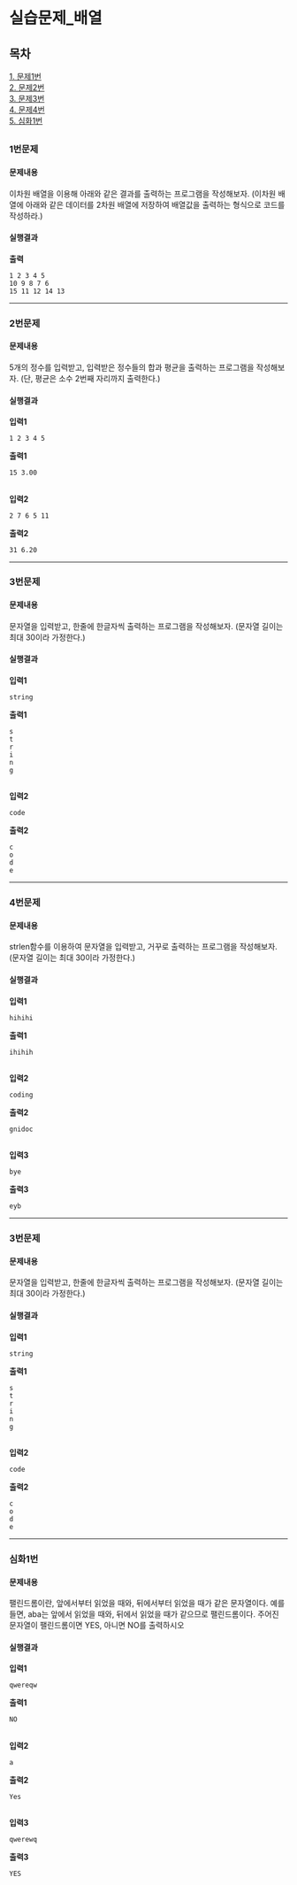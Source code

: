 # 실습문제_배열
## 목차
[1. 문제1번](#1번문제)  
[2. 문제2번](#2번문제)  
[3. 문제3번](#3번문제)  
[4. 문제4번](#4번문제)  
[5. 심화1번](#심화1)  
##
### 1번문제
#### 문제내용
이차원 배열을 이용해 아래와 같은 결과를 출력하는 프로그램을 작성해보자. (이차원 배열에 아래와 같은 데이터를 2차원 배열에 저장하여 배열값을 출력하는 형식으로 코드를 작성하라.)
#### 실행결과
**출력**
```
1 2 3 4 5
10 9 8 7 6
15 11 12 14 13

```
-----------
### 2번문제
#### 문제내용
5개의 정수를 입력받고, 입력받은 정수들의 합과 평균을 출력하는 프로그램을 작성해보자. (단, 평균은 소수 2번째 자리까지 출력한다.)
#### 실행결과
**입력1**
```
1 2 3 4 5
```
**출력1**
```
15 3.00
```
##
**입력2**
```
2 7 6 5 11
```
**출력2**
```
31 6.20
```
-----------
### 3번문제
#### 문제내용
문자열을 입력받고, 한줄에 한글자씩 출력하는 프로그램을 작성해보자. (문자열 길이는 최대 30이라 가정한다.)
#### 실행결과
**입력1**
```
string
```
**출력1**
```
s
t
r
i
n
g

```
##
**입력2**
```
code
```
**출력2**
```
c
o
d
e

```
-----------
### 4번문제
#### 문제내용
strlen함수를 이용하여 문자열을 입력받고, 거꾸로 출력하는 프로그램을 작성해보자. (문자열 길이는 최대 30이라 가정한다.)
#### 실행결과
**입력1**
```
hihihi
```
**출력1**
```
ihihih
```
##
**입력2**
```
coding
```
**출력2**
```
gnidoc
```
##
**입력3**
```
bye
```
**출력3**
```
eyb
```

-----------
### 3번문제
#### 문제내용
문자열을 입력받고, 한줄에 한글자씩 출력하는 프로그램을 작성해보자. (문자열 길이는 최대 30이라 가정한다.)
#### 실행결과
**입력1**
```
string
```
**출력1**
```
s
t
r
i
n
g

```
##
**입력2**
```
code
```
**출력2**
```
c
o
d
e

```
-----------
### 심화1번
#### 문제내용
팰린드롬이란, 앞에서부터 읽었을 때와, 뒤에서부터 읽었을 때가 같은 문자열이다.
예를 들면, aba는 앞에서 읽었을 때와, 뒤에서 읽었을 때가 같으므로 팰린드롬이다.
주어진 문자열이 팰린드롬이면 YES, 아니면 NO를 출력하시오
#### 실행결과
**입력1**
```
qwereqw
```
**출력1**
```
NO
```
##
**입력2**
```
a
```
**출력2**
```
Yes
```
##
**입력3**
```
qwerewq
```
**출력3**
```
YES
```
